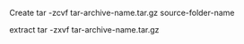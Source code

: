 Create
tar -zcvf tar-archive-name.tar.gz source-folder-name

extract
tar -zxvf tar-archive-name.tar.gz
